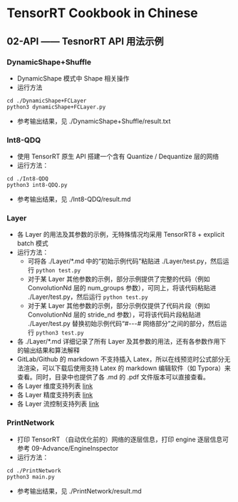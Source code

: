# TensorRT Cookbook in Chinese

## 02-API —— TesnorRT API 用法示例

### DynamicShape+Shuffle
+ DynamicShape 模式中 Shape 相关操作
+ 运行方法
```shell
cd ./DynamicShape+FCLayer
python3 dynamicShape+FCLayer.py
```
+ 参考输出结果，见 ./DynamicShape+Shuffle/result.txt

### Int8-QDQ
+ 使用 TensorRT 原生 API 搭建一个含有 Quantize / Dequantize 层的网络
+ 运行方法：
```shell
cd ./Int8-QDQ
python3 int8-QDQ.py
```
+ 参考输出结果，见 ./Int8-QDQ/result.md

### Layer
+ 各 Layer 的用法及其参数的示例，无特殊情况均采用 TensorRT8 + explicit batch 模式
+ 运行方法：
    - 可将各 ./Layer/*.md 中的“初始示例代码”粘贴进 ./Layer/test.py，然后运行 `python test.py`
    - 对于某 Layer 其他参数的示例，部分示例提供了完整的代码（例如 ConvolutionNd 层的 num_groups 参数），可同上，将该代码粘贴进 ./Layer/test.py，然后运行 `python test.py`
    - 对于某 Layer 其他参数的示例，部分示例仅提供了代码片段（例如 ConvolutionNd 层的 stride_nd 参数），可将该代码片段粘贴进 ./Layer/test.py 替换初始示例代码“#---# 网络部分”之间的部分，然后运行 `python3 test.py`
+ 各 ./Layer/*.md 详细记录了所有 Layer 及其参数的用法，还有各参数作用下的输出结果和算法解释
+ GitLab/Github 的 markdown 不支持插入 Latex，所以在线预览时公式部分无法渲染，可以下载后使用支持 Latex 的 markdown 编辑软件（如 Typora）来查看。同时，目录中也提供了各 .md 的 .pdf 文件版本可以直接查看。
+ 各 Layer 维度支持列表 [link](https://docs.nvidia.com/deeplearning/tensorrt/support-matrix/index.html#layers-matrix)
+ 各 Layer 精度支持列表 [link](https://docs.nvidia.com/deeplearning/tensorrt/support-matrix/index.html#layers-precision-matrix)
+ 各 Layer 流控制支持列表 [link](https://docs.nvidia.com/deeplearning/tensorrt/support-matrix/index.html#layers-flow-control-constructs)

### PrintNetwork
+ 打印 TensorRT （自动优化前的）网络的逐层信息，打印 engine 逐层信息可参考 09-Advance/EngineInspector
+ 运行方法：
```shell
cd ./PrintNetwork
python3 main.py
```
+ 参考输出结果，见 ./PrintNetwork/result.md

